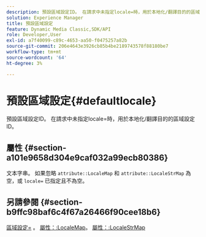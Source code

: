 ```yaml
---
description: 預設區域設定ID。 在請求中未指定locale=時，用於本地化/翻譯目的的區域設定ID。
solution: Experience Manager
title: 預設區域設定
feature: Dynamic Media Classic,SDK/API
role: Developer,User
exl-id: a7f40099-c89c-4653-aa50-f0475257a82b
source-git-commit: 206e4643e3926cb85b4be2189743578f88180be7
workflow-type: tm+mt
source-wordcount: '64'
ht-degree: 3%

---
```


# 預設區域設定{#defaultlocale}

預設區域設定ID。 在請求中未指定locale=時，用於本地化/翻譯目的的區域設定ID。

## 屬性 {#section-a101e9658d304e9caf032a99ecb80386}

文本字串。 如果忽略 `attribute::LocaleMap` 和 `attribute::LocaleStrMap` 為空，或 `locale=` 已指定且不為空。

## 另請參閱 {#section-b9ffc98baf6c4f67a26466f90cee18b6}

[區域設定=](../../../../../is-api/http-ref/image-serving-api-ref/c-http-protocol-reference/c-command-reference/r-locale.md#reference-8a846b2fbc004a12821b956ed3b25cfb) 。 [屬性：:LocaleMap](../../../../../is-api/image-catalog/image-serving-api-ref/c-image-catalog-reference/c-attributes-reference/r-localemap.md#reference-49bbf598f8ea47c3a563755cef306318)。 [屬性：:LocaleStrMap](../../../../../is-api/image-catalog/image-serving-api-ref/c-image-catalog-reference/c-attributes-reference/r-localestrmap.md#reference-98c42070a4bc4baf92537132be2b5b1e)
